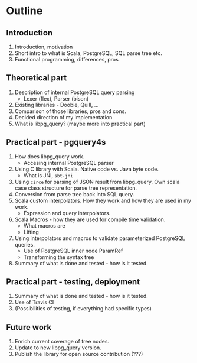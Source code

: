 ﻿# Outline
## Introduction
 1. Introduction, motivation
 2. Short intro to what is Scala, PostgreSQL, SQL parse tree etc.
 3. Functional programming, differences, pros

## Theoretical part

 1. Description of internal PostgreSQL query parsing
	 - Lexer (flex), Parser (bison)
 2. Existing libraries - Doobie, Quill, ...
 3. Comparison of those libraries, pros and cons. 
 4. Decided direction of my implementation
 5. What is libpg_query? (maybe more into practical part)

## Practical part - pgquery4s

 1. How does libpg_query work.
	 - Accesing internal PostgreSQL parser
 2. Using C library with Scala. Native code vs. Java byte code.		
	 - What is JNI, `sbt-jni`
 3. Using `circe` for parsing of JSON result from libpg_query. Own scala case class structure for parse tree representation. 
 4. Conversion from parse tree back into SQL query.
 5. Scala custom interpolators. How they work and how they are used in my work. 
	 - Expression and query interpolators.
 6. Scala Macros - how they are used for compile time validation.
	 - What macros are
	 - Lifting
 7. Using interpolators and macros to validate parameterized PostgreSQL queries.
	 - Use of PostgreSQL inner node ParamRef
	 - Transforming the syntax tree
 9. Summary of what is done and tested - how is it tested.
 

## Practical part - testing, deployment

 1. Summary of what is done and tested - how is it tested.
 2. Use of Travis CI 
 3. (Possibilities of testing, if everything had specific types)

## Future work
1. Enrich current coverage of tree nodes.
2. Update to new libpg_query version. 
3. Publish the library for open source contribution (???)
